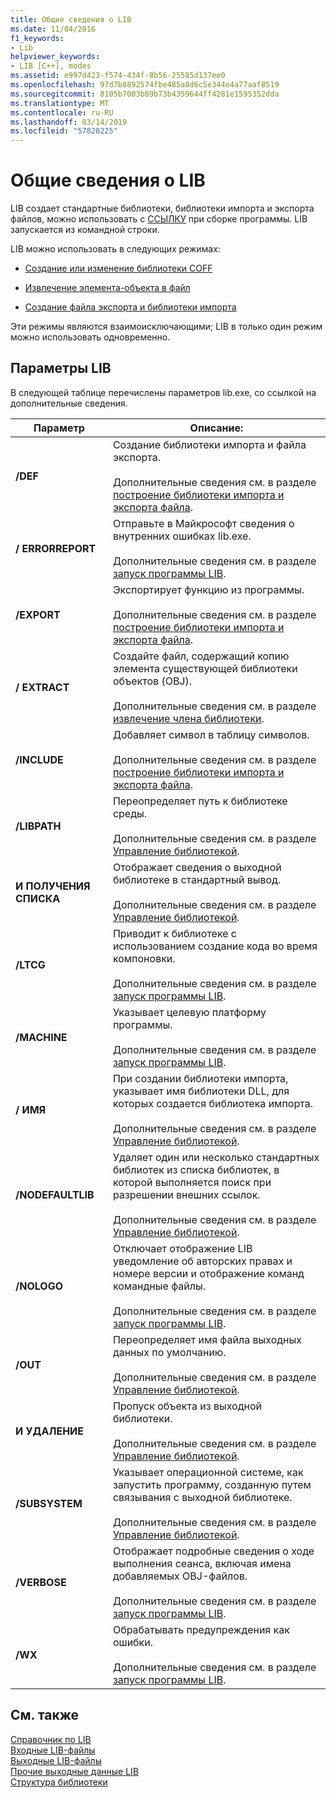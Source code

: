 ```yaml
---
title: Общие сведения о LIB
ms.date: 11/04/2016
f1_keywords:
- Lib
helpviewer_keywords:
- LIB [C++], modes
ms.assetid: e997d423-f574-434f-8b56-25585d137ee0
ms.openlocfilehash: 97d7b8892574fbe485a8d6c5e344e4a77aaf8519
ms.sourcegitcommit: 8105b7003b89b73b4359644ff4281e1595352dda
ms.translationtype: MT
ms.contentlocale: ru-RU
ms.lasthandoff: 03/14/2019
ms.locfileid: "57820225"
---
```

# <a name="overview-of-lib"></a>Общие сведения о LIB

LIB создает стандартные библиотеки, библиотеки импорта и экспорта файлов, можно использовать с [ССЫЛКУ](linker-options.md) при сборке программы. LIB запускается из командной строки.

LIB можно использовать в следующих режимах:

- [Создание или изменение библиотеки COFF](managing-a-library.md)

- [Извлечение элемента-объекта в файл](extracting-a-library-member.md)

- [Создание файла экспорта и библиотеки импорта](working-with-import-libraries-and-export-files.md)

Эти режимы являются взаимоисключающими; LIB в только один режим можно использовать одновременно.

## <a name="lib-options"></a>Параметры LIB

В следующей таблице перечислены параметров lib.exe, со ссылкой на дополнительные сведения.

|Параметр|Описание:|
|-|-|
|**/DEF**|Создание библиотеки импорта и файла экспорта.<br/><br/>Дополнительные сведения см. в разделе [построение библиотеки импорта и экспорта файла](building-an-import-library-and-export-file.md).|
|**/ ERRORREPORT**|   Отправьте в Майкрософт сведения о внутренних ошибках lib.exe.<br/><br/>Дополнительные сведения см. в разделе [запуск программы LIB](running-lib.md).|
|**/EXPORT**|   Экспортирует функцию из программы.<br/><br/>Дополнительные сведения см. в разделе [построение библиотеки импорта и экспорта файла](building-an-import-library-and-export-file.md).|
|**/ EXTRACT**|   Создайте файл, содержащий копию элемента существующей библиотеки объектов (OBJ).<br/><br/>Дополнительные сведения см. в разделе [извлечение члена библиотеки](extracting-a-library-member.md).|
|**/INCLUDE**|   Добавляет символ в таблицу символов.<br/><br/>Дополнительные сведения см. в разделе [построение библиотеки импорта и экспорта файла](building-an-import-library-and-export-file.md).|
|**/LIBPATH**|   Переопределяет путь к библиотеке среды.<br/><br/>Дополнительные сведения см. в разделе [Управление библиотекой](managing-a-library.md).|
|**И ПОЛУЧЕНИЯ СПИСКА**|   Отображает сведения о выходной библиотеке в стандартный вывод.<br/><br/>Дополнительные сведения см. в разделе [Управление библиотекой](managing-a-library.md).|
|**/LTCG**|   Приводит к библиотеке с использованием создание кода во время компоновки.<br/><br/>Дополнительные сведения см. в разделе [запуск программы LIB](running-lib.md).|
|**/MACHINE**|   Указывает целевую платформу программы.<br/><br/>Дополнительные сведения см. в разделе [запуск программы LIB](running-lib.md).|
|**/ ИМЯ**|   При создании библиотеки импорта, указывает имя библиотеки DLL, для которых создается библиотека импорта.<br/><br/>Дополнительные сведения см. в разделе [Управление библиотекой](managing-a-library.md).|
|**/NODEFAULTLIB**|   Удаляет один или несколько стандартных библиотек из списка библиотек, в которой выполняется поиск при разрешении внешних ссылок.<br/><br/>Дополнительные сведения см. в разделе [Управление библиотекой](managing-a-library.md).|
|**/NOLOGO**|   Отключает отображение LIB уведомление об авторских правах и номере версии и отображение команд командные файлы.<br/><br/>Дополнительные сведения см. в разделе [запуск программы LIB](running-lib.md).|
|**/OUT**|   Переопределяет имя файла выходных данных по умолчанию.<br/><br/>Дополнительные сведения см. в разделе [Управление библиотекой](managing-a-library.md).|
|**И УДАЛЕНИЕ**|   Пропуск объекта из выходной библиотеки.<br/><br/>Дополнительные сведения см. в разделе [Управление библиотекой](managing-a-library.md).|
|**/SUBSYSTEM**|   Указывает операционной системе, как запустить программу, созданную путем связывания с выходной библиотеке.<br/><br/>Дополнительные сведения см. в разделе [Управление библиотекой](managing-a-library.md).|
|**/VERBOSE**|   Отображает подробные сведения о ходе выполнения сеанса, включая имена добавляемых OBJ-файлов.<br/><br/>Дополнительные сведения см. в разделе [запуск программы LIB](running-lib.md).|
|**/WX**|   Обрабатывать предупреждения как ошибки.<br/><br/>Дополнительные сведения см. в разделе [запуск программы LIB](running-lib.md).|

## <a name="see-also"></a>См. также

[Справочник по LIB](lib-reference.md)<br/>
[Входные LIB-файлы](lib-input-files.md)<br/>
[Выходные LIB-файлы](lib-output-files.md)<br/>
[Прочие выходные данные LIB](other-lib-output.md)<br/>
[Структура библиотеки](structure-of-a-library.md)

